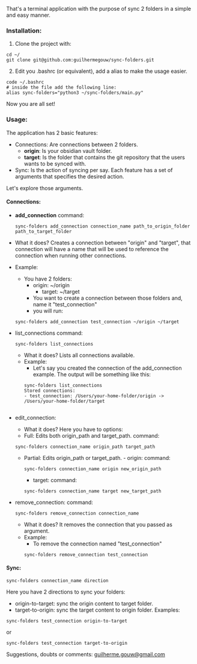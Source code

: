 That's a terminal application with the purpose of sync 2 folders in a simple and easy manner.

### Installation:

1. Clone the project with:
 ```
 cd ~/
 git clone git@github.com:guilhermegouw/sync-folders.git
 ```
2. Edit you .bashrc (or equivalent), add a alias to make the usage easier.
```
code ~/.bashrc
# inside the file add the following line:
alias sync-folders="python3 ~/sync-folders/main.py"
```
Now you are all set!

### Usage:
The application has 2 basic features:
- Connections: Are connections between 2 folders.
  - **origin**: Is your obsidian vault folder.
  - **target**: Is the folder that contains the git repository that the users wants to be synced with.
- Sync: Is the action of syncing per say.
Each feature has a set of arguments that specifies the desired action.

Let's explore those arguments.
#### Connections:
- **add_connection**
  command:
  ```
  sync-folders add_connection connection_name path_to_origin_folder path_to_target_folder
  ```
- What it does?
  Creates a connection between "origin" and "target", that connection will have a name that will be used to reference the connection when running other connections.
- Example: 
    - You have 2 folders:
        - origin: ~/origin
    		- target: ~/target
	  - You want to create a connection between those folders and, name it "test_connection"
	  - you will run:
    ```
    sync-folders add_connection test_connection ~/origin ~/target
    ```

- list_connections
    command:
    ```
    sync-folders list_connections
    ```
    - What it does?
	    Lists all connections available.
  	- Example:
	    - Let's say you created the connection of the add_connection example. The output will be something like this:
		```
	    sync-folders list_connections
	    Stored connections:
        - test_connection: /Users/your-home-folder/origin ->               /Users/your-home-folder/target
    ```

- edit_connection:
    - What it does?
        Here you have to options:
    - Full: Edits both origin_path and target_path.
 	  command:
    ```
    sync-folders connection_name origin_path target_path
    ```
    - Partial: Edits origin_path or target_path.
			- origin:
			command:
      ```
      sync-folders connection_name origin new_origin_path
      ```

      - target:
			command:
      ```
      sync-folders connection_name target new_target_path
      ```

- remove_connection:
    command:
    ```
    sync-folders remove_connection connection_name
  	```
	- What it does?
	    It removes the connection that you passed as argument.
	- Example:
	    - To remove the connection named "test_connection"
		```
		sync-folders remove_connection test_connection
		```

#### Sync:
```
sync-folders connection_name direction
```

Here you have 2 directions to sync your folders:
- origin-to-target: sync the origin content to target folder.
- target-to-origin: sync the target content to origin folder.
Examples:
```
sync-folders test_connection origin-to-target
```
or
```
sync-folders test_connection target-to-origin
```

Suggestions, doubts or comments: guilherme.gouw@gmail.com
